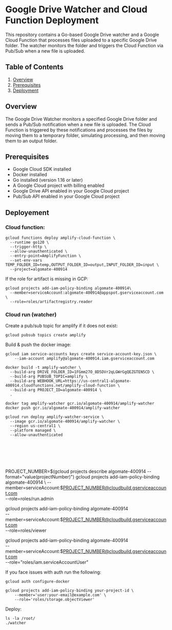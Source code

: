 # Google Drive Watcher and Cloud Function Deployment

This repository contains a Go-based Google Drive watcher and a Google Cloud Function that processes files uploaded to a specific Google Drive folder. The watcher monitors the folder and triggers the Cloud Function via Pub/Sub when a new file is uploaded.

## Table of Contents

1. [Overview](#overview)
2. [Prerequisites](#prerequisites)
3. [Deployment](#deployment)

## Overview

The Google Drive Watcher monitors a specified Google Drive folder and sends a Pub/Sub notification when a new file is uploaded. The Cloud Function is triggered by these notifications and processes the files by moving them to a temporary folder, simulating processing, and then moving them to an output folder.

## Prerequisites

- Google Cloud SDK installed
- Docker installed
- Go installed (version 1.16 or later)
- A Google Cloud project with billing enabled
- Google Drive API enabled in your Google Cloud project
- Pub/Sub API enabled in your Google Cloud project

## Deployement 

### Cloud function:

```
gcloud functions deploy amplify-cloud-function \
  --runtime go120 \
  --trigger-http \
  --allow-unauthenticated \
  --entry-point=AmplifyFunction \
  --set-env-vars TEMP_FOLDER_ID=temp,OUTPUT_FOLDER_ID=output,INPUT_FOLDER_ID=input \
  --project=algomate-400914

```

If the role for artifact is missing in GCP: 

```
gcloud projects add-iam-policy-binding algomate-400914\
  --member=serviceAccount:algomate-400914@appspot.gserviceaccount.com \
  --role=roles/artifactregistry.reader
```

### Cloud run (watcher)

Create a pub/sub topic for amplify if it does not exist: 

```
gcloud pubsub topics create amplify

```

Build & push the docker image: 

```
gcloud iam service-accounts keys create service-account-key.json \
    --iam-account amplify@algomate-400914.iam.gserviceaccount.com

docker build -t amplify-watcher \
  --build-arg DRIVE_FOLDER_ID=1FGmm27O_8D5DVr2qLGWrGgQEZGTEN5CD \
  --build-arg PUBSUB_TOPIC=amplify \
  --build-arg WEBHOOK_URL=https://us-central1-algomate-400914.cloudfunctions.net/amplify-cloud-function \
  --build-arg PROJECT_ID=algomate-400914 \
  .

docker tag amplify-watcher gcr.io/algomate-400914/amplify-watcher
docker push gcr.io/algomate-400914/amplify-watcher

gcloud run deploy amplify-watcher-service \
  --image gcr.io/algomate-400914/amplify-watcher \
  --region us-central1 \
  --platform managed \
  --allow-unauthenticated 







```
PROJECT_NUMBER=$(gcloud projects describe algomate-400914 --format="value(projectNumber)")
gcloud projects add-iam-policy-binding algomate-400914 \
  --member=serviceAccount:$PROJECT_NUMBER@cloudbuild.gserviceaccount.com \
  --role=roles/run.admin

gcloud projects add-iam-policy-binding algomate-400914 \
  --member=serviceAccount:$PROJECT_NUMBER@cloudbuild.gserviceaccount.com \
  --role=roles/viewer

gcloud projects add-iam-policy-binding algomate-400914 \
  --member=serviceAccount:$PROJECT_NUMBER@cloudbuild.gserviceaccount.com \
  --role="roles/iam.serviceAccountUser"

If you face issues with auth run the following: 

```
gcloud auth configure-docker
```

```
gcloud projects add-iam-policy-binding your-project-id \
    --member='user:your-email@example.com' \
    --role='roles/storage.objectViewer'
```
Deploy: 

```
ls -la /root/
./watcher


```